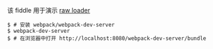 该 fiddle 用于演示 [raw loader](http://webpack.github.io/docs/loaders.html#raw-loader)

```
$ # 安装 webpack/webpack-dev-server
$ webpack-dev-server
$ # 在浏览器中打开 http://localhost:8080/webpack-dev-server/bundle
```
